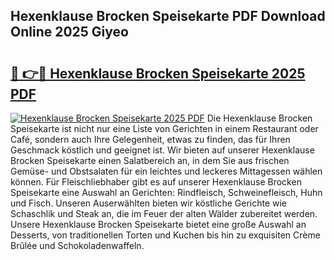 ## Hexenklause Brocken Speisekarte PDF Download Online 2025 Giyeo

# <h2><a href="http://gc869mb.nevu.top/?p=Hexenklause+Brocken+Speisekarte">🔗 👉🔴 Hexenklause Brocken Speisekarte 2025 PDF</a></h2>

[![Hexenklause Brocken Speisekarte 2025 PDF](https://i.imgur.com/dBaPXMq.png)](http://gc869mb.nevu.top/?p=Hexenklause+Brocken+Speisekarte)
Die Hexenklause Brocken Speisekarte ist nicht nur eine Liste von Gerichten in einem Restaurant oder Café, sondern auch Ihre Gelegenheit, etwas zu finden, das für Ihren Geschmack köstlich und geeignet ist. Wir bieten auf unserer Hexenklause Brocken Speisekarte einen Salatbereich an, in dem Sie aus frischen Gemüse- und Obstsalaten für ein leichtes und leckeres Mittagessen wählen können. Für Fleischliebhaber gibt es auf unserer Hexenklause Brocken Speisekarte eine Auswahl an Gerichten: Rindfleisch, Schweinefleisch, Huhn und Fisch. Unseren Auserwählten bieten wir köstliche Gerichte wie Schaschlik und Steak an, die im Feuer der alten Wälder zubereitet werden. Unsere Hexenklause Brocken Speisekarte bietet eine große Auswahl an Desserts, von traditionellen Torten und Kuchen bis hin zu exquisiten Crème Brûlée und Schokoladenwaffeln.
